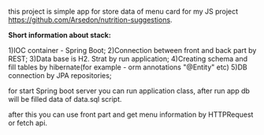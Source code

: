 this project is simple app for store data of menu card for my JS project https://github.com/Arsedon/nutrition-suggestions.

**Short information about stack:**

1)IOC container - Spring Boot;
2)Connection between front and back part by REST;
3)Data base is H2. Strat by run application;
4)Creating schema and fill tables by hibernate(for example - orm annotations "@Entity" etc)
5)DB connection by JPA repositories;
 
 for start Spring boot server you can run application class, after run app db will be filled data of data.sql script.
 
 after this you can use front part and get menu information by HTTPRequest or fetch api.
